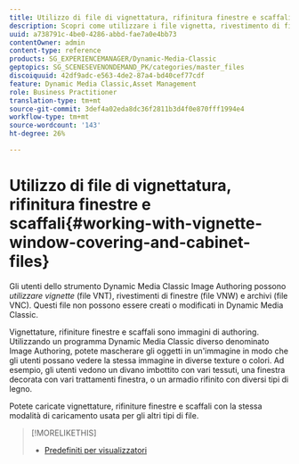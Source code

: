 ```yaml
---
title: Utilizzo di file di vignettatura, rifinitura finestre e scaffali
description: Scopri come utilizzare i file vignetta, rivestimento di finestre e archivio.
uuid: a738791c-4be0-4286-abbd-fae7a0e4bb73
contentOwner: admin
content-type: reference
products: SG_EXPERIENCEMANAGER/Dynamic-Media-Classic
geptopics: SG_SCENESEVENONDEMAND_PK/categories/master_files
discoiquuid: 42df9adc-e563-4de2-87a4-bd40cef77cdf
feature: Dynamic Media Classic,Asset Management
role: Business Practitioner
translation-type: tm+mt
source-git-commit: 3def4a02eda8dc36f2811b3d4f0e870fff1994e4
workflow-type: tm+mt
source-wordcount: '143'
ht-degree: 26%

---
```



# Utilizzo di file di vignettatura, rifinitura finestre e scaffali{#working-with-vignette-window-covering-and-cabinet-files}

Gli utenti dello strumento Dynamic Media Classic Image Authoring possono *utilizzare vignette* (file VNT), rivestimenti di finestre (file VNW) e archivi (file VNC). Questi file non possono essere creati o modificati in Dynamic Media Classic.

Vignettature, rifiniture finestre e scaffali sono immagini di authoring. Utilizzando un programma Dynamic Media Classic diverso denominato Image Authoring, potete mascherare gli oggetti in un&#39;immagine in modo che gli utenti possano vedere la stessa immagine in diverse texture o colori. Ad esempio, gli utenti vedono un divano imbottito con vari tessuti, una finestra decorata con vari trattamenti finestra, o un armadio rifinito con diversi tipi di legno.

Potete caricate vignettature, rifiniture finestre e scaffali con la stessa modalità di caricamento usata per gli altri tipi di file.

>[!MORELIKETHIS]
>
>* [Predefiniti per visualizzatori](application-setup.md#viewer_presets)

